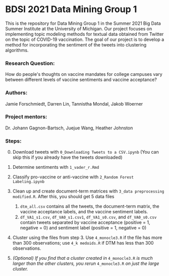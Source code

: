 # BDSI 2021 Data Mining Group 1
This is the repository for Data Mining Group 1 in the Summer 2021 Big Data Summer Institute at the University of Michigan. 
Our project focuses on implementing topic modeling methods for textual data obtained from Twitter on the topic of COVID-19 vaccination. 
The goal of our project is to develop a method for incorporating the sentiment of the tweets into clustering algorithms.

### Research Question:
How do people's thoughts on vaccine mandates for college campuses vary between different levels of vaccine sentiments and vaccine acceptance?

### Authors:
Jamie Forschmiedt, Darren Lin, Tannistha Mondal, Jakob Woerner

### Project mentors:
Dr. Johann Gagnon-Bartsch, Juejue Wang, Heather Johnston

### Steps:

0. Download tweets with `0_Downloading Tweets to a CSV.ipynb` (You can skip this if you already have the tweets downloaded)
1. Determine sentiments with `1_vader_r.Rmd`
2. Classify pro-vaccine or anti-vaccine with `2_Random Forest Labeling.ipynb`
3. Clean up and create document-term matrices with `3_data preprocessing modified.R`. After this, you should get 5 data files
   
   1. `dtm_all.csv` contains all the tweets, the document-term matrix, the vaccine acceptance labels, and the vaccine sentiment labels.
   2. `df_VA1_s1.csv`, `df_VA0_s1.csv1`, `df_VA1_s0.csv`, and `df_VA0_s0.csv` contain tweets separated by vaccine acceptance (positive = 1, negative = 0) and sentiment label (positive = 1, negative = 0)

4. Cluster using the files from step 3. Use `4_monocle3.R` if the file has more than 300 observations; use `4_k medoids.R` if DTM has less than 300 observations.
5. *(Optional) If you find that a cluster created in* `4_monocle3.R` *is much larger than the other clusters, you rerun* `4_monocle3.R` *on just the large cluster.*
